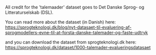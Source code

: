 All credit for the 'talemaader' dataset goes to Det Danske Sprog- og Litteraturselskab (DSL).

You can read more about the dataset (in Danish) here: 
https://sprogteknologi.dk/blog/nyt-datasaet-til-evaluering-af-sprogmodellers-evne-til-at-forsta-danske-talemader-og-faste-udtryk

and you can download the dataset from sprogteknologi.dk here:
https://sprogteknologi.dk/dataset/1000-talemader-evalueringsdatasaet